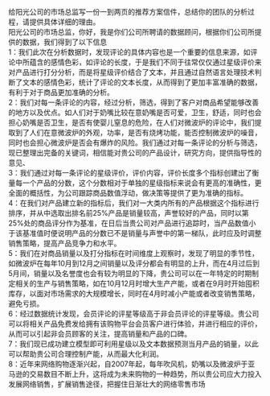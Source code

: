 给阳光公司的市场总监写一份一到两页的推荐方案信件，总结你的团队的分析过程，请提供具体详细的理由。        
阳光公司的市场总监，你好，我是你们公司所聘请的数据顾问，根据你们公司所提供的数据，我们得到了以下信息    
1：我们此次在分析数据时，发现评论的具体内容也是一个重要的信息来源，如评论中所蕴含的感情色彩，如评论的长度，于是我们不同于往常仅仅通过星级评价来对产品进行打分分析，而是将星级评价结合了文本，并且通过自然语言处理技术判断了文本的感情色彩，统计了评论的文本长度，从而得到了更加丰富准确的数据，有利于对于商品更加准确的分析。   
2：我们对每一条评论的内容，经过分析，筛选，得到了客户对商品希望能够改善的地方以及优点。如人们对于奶嘴比较在意奶嘴是否可爱，卫生，舒适，同时也会担心奶嘴是否卫生，是否有使婴儿窒息的危险，在人们对微波炉的评论中，我们提取到了人们在意微波炉的外观，功率，是否有烧烤功能，能否控制微波炉的噪音，同时也会担心微波炉是否会有爆炸的风险。我们通过对每一条评论的分析与筛选，现已整理出完备的关键词，相信能对贵公司的产品设计，研究方向，提供指导性的意见、   
3：我们通过对每一条评论的星级评价，评价内容，评价长度多个指标创建出了衡量每一个产品的分数，这个分数相对于单独的星级指标来说会有更高的准确性，更全面的概括性，为公司跟踪商品数值浮动，做决策等提供了更为准确的指标。     
4：在我们对产品建立新的指标后，我们对一大类内所有的产品根据这个指标进行排序，并从中选取出排名前25%产品是销量较高，声誉较好的产品，同时以第25%处的商品评分作为基准，在日后当贵公司对产品进行追踪时，当产品数值小于该基准值时便说明产品的分数已不是销量与声誉中的第一梯队，此时应及时调整销售策略，提高产品竞争力和水平。         
5：我们在对商品销量以及打分指标在时间维度上观察时，发现了明显的季节性，如微波炉在每年10月到12月之间销量以及评分都会有明显的上升，而在4月过后到5月间，销量以及名誉度也会有较为明显的下降，贵公司可以在一年特定的时期制定相关的生产与销售策略，如在10月12月时增大生产产能，或者在9月时开始囤积库存，以面对市场需求的大规模增长，同时在4月时减小产能或者改变销售策略，避免亏损。           
6：经过数据统计发现，会员评论的评星等级高于非会员评论的评星等级。贵公司可以将相关产品免费发给拥有该购物平台会员客户进行体验，并进行相应的评价，从而可以引起非会员顾客的关注，提高销量和产品的口碑。      
7：我们现已成功建立模型即可利用星级以及文本数据预测当月产品的销量，以此可以帮助贵公司合理控制产能，从而最大化利润。         
8：近年来网络购物逐渐兴起，自2007年起，每年吹风机，奶嘴以及微波炉于亚马逊的交易数目不断上升，这将成为未来购物的一种趋势，所以贵公司应大力投入发展网络销售，扩展销售途径，把握住日渐壮大的网络零售市场   
